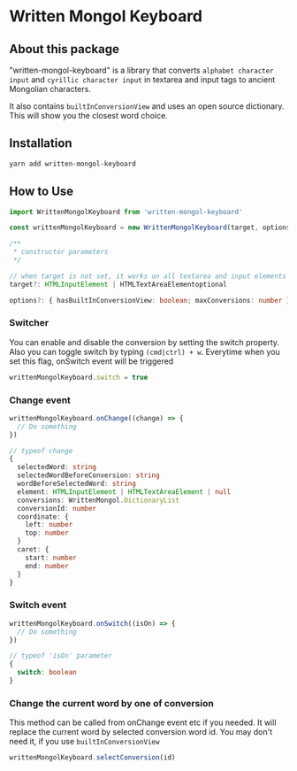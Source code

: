 # Written Mongol Keyboard

## About this package
"written-mongol-keyboard" is a library that converts `alphabet character input` and `cyrillic character input` in textarea and input tags to ancient Mongolian characters.  

It also contains `builtInConversionView` and uses an open source dictionary. This will show you the closest word choice.

## Installation
```bash
yarn add written-mongol-keyboard
```

## How to Use
```typescript
import WrittenMongolKeyboard from 'written-mongol-keyboard'

const writtenMongolKeyboard = new WrittenMongolKeyboard(target, options)
```
```typescript
/**
 * constructor parameters
 */

// when target is not set, it works on all textarea and input elements
target?: HTMLInputElement | HTMLTextAreaElementoptional

options?: { hasBuiltInConversionView: boolean; maxConversions: number }
```

### Switcher
You can enable and disable the conversion by setting the switch property. Also you can toggle switch by typing `(cmd|ctrl) + w`. Everytime when you set this flag, onSwitch event will be triggered
```typescript
writtenMongolKeyboard.switch = true
```

### Change event
```typescript
writtenMongolKeyboard.onChange((change) => {
  // Do something
})
```

```typescript
// typeof change
{
  selectedWord: string
  selectedWordBeforeConversion: string
  wordBeforeSelectedWord: string
  element: HTMLInputElement | HTMLTextAreaElement | null
  conversions: WrittenMongol.DictionaryList
  conversionId: number
  coordinate: {
    left: number
    top: number
  }
  caret: {
    start: number
    end: number
  }
}
```

### Switch event
```typescript
writtenMongolKeyboard.onSwitch((isOn) => {
  // Do something
})
```

```typescript
// typeof 'isOn' parameter
{
  switch: boolean
}
```

### Change the current word by one of conversion
This method can be called from onChange event etc if you needed. It will replace the current word by selected conversion word id. You may don't need it, if you use `builtInConversionView`
```typescript
writtenMongolKeyboard.selectConversion(id)
```